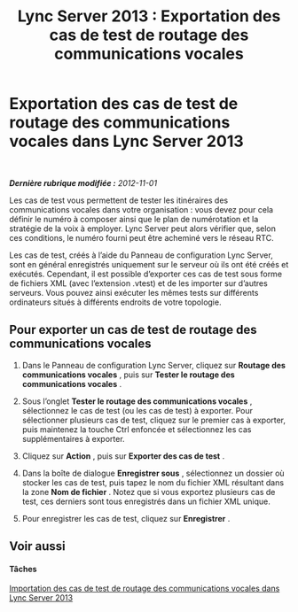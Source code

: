 ﻿---
title: 'Lync Server 2013 : Exportation des cas de test de routage des communications vocales'
TOCTitle: Exportation des cas de test de routage des communications vocales
ms:assetid: 489ac472-1a35-4755-b390-48f7cdf31e94
ms:mtpsurl: https://technet.microsoft.com/fr-fr/library/Gg425957(v=OCS.15)
ms:contentKeyID: 49297097
ms.date: 05/20/2016
mtps_version: v=OCS.15
ms.translationtype: HT
---

# Exportation des cas de test de routage des communications vocales dans Lync Server 2013

 

_**Dernière rubrique modifiée :** 2012-11-01_

Les cas de test vous permettent de tester les itinéraires des communications vocales dans votre organisation : vous devez pour cela définir le numéro à composer ainsi que le plan de numérotation et la stratégie de la voix à employer. Lync Server peut alors vérifier que, selon ces conditions, le numéro fourni peut être acheminé vers le réseau RTC.

Les cas de test, créés à l’aide du Panneau de configuration Lync Server, sont en général enregistrés uniquement sur le serveur où ils ont été créés et exécutés. Cependant, il est possible d’exporter ces cas de test sous forme de fichiers XML (avec l’extension .vtest) et de les importer sur d’autres serveurs. Vous pouvez ainsi exécuter les mêmes tests sur différents ordinateurs situés à différents endroits de votre topologie.

## Pour exporter un cas de test de routage des communications vocales

1.  Dans le Panneau de configuration Lync Server, cliquez sur **Routage des communications vocales** , puis sur **Tester le routage des communications vocales** .

2.  Sous l’onglet **Tester le routage des communications vocales** , sélectionnez le cas de test (ou les cas de test) à exporter. Pour sélectionner plusieurs cas de test, cliquez sur le premier cas à exporter, puis maintenez la touche Ctrl enfoncée et sélectionnez les cas supplémentaires à exporter.

3.  Cliquez sur **Action** , puis sur **Exporter des cas de test** .

4.  Dans la boîte de dialogue **Enregistrer sous** , sélectionnez un dossier où stocker les cas de test, puis tapez le nom du fichier XML résultant dans la zone **Nom de fichier** . Notez que si vous exportez plusieurs cas de test, ces derniers sont tous enregistrés dans un fichier XML unique.

5.  Pour enregistrer les cas de test, cliquez sur **Enregistrer** .

## Voir aussi

#### Tâches

[Importation des cas de test de routage des communications vocales dans Lync Server 2013](lync-server-2013-import-voice-routing-test-cases.md)

